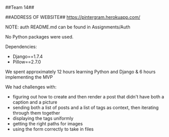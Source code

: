 ##Team 14##

##ADDRESS OF WEBSITE##
https://pintergram.herokuapp.com/

NOTE: auth README.md can be found in Assignments/Auth

No Python packages were used.

Dependencies:
* Django==1.7.4
* Pillow==2.7.0

We spent approximately 12 hours learning Python and Django & 6 hours implementing the MVP

We had challenges with:
* figuring out how to create and then render a post that didn't have both a caption and a picture
* sending both a list of posts and a list of tags as context, then iterating through them together
* displaying the tags uniformly
* getting the right paths for images
* using the form correctly to take in files